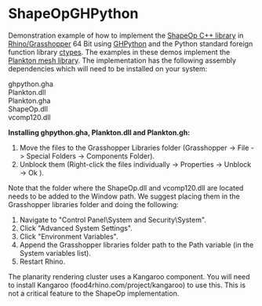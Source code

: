 ShapeOpGHPython
================

Demonstration example of how to implement the [ShapeOp C++ library](http://shapeop.org/) in [Rhino/Grasshopper](http://www.grasshopper3d.com/) 64 Bit using [GHPython](http://www.food4rhino.com/project/ghpython) and the Python standard foreign function library [ctypes](https://docs.python.org/2/library/ctypes.html). The examples in these demos implement the [Plankton mesh library](https://github.com/Dan-Piker/Plankton). The implementation has the following assembly dependencies which will need to be installed on your system:

ghpython.gha <br/>
Plankton.dll <br/>
Plankton.gha <br/>
ShapeOp.dll <br/>
vcomp120.dll <br/>

**Installing ghpython.gha, Plankton.dll and Plankton.gh:**<br/>
1) Move the files to the Grasshopper Libraries folder (Grasshopper -> File -> Special Folders -> Components Folder).
2) Unblock them (Right-click the files individually -> Properties -> Unblock -> Ok ).


Note that the folder where the ShapeOp.dll and vcomp120.dll are located needs to be added to the Window path. We suggest placing them in the Grasshopper libraries folder and doing the following:

1) Navigate to "Control Panel\System and Security\System".<br/>
2) Click "Advanced System Settings".<br/>
3) Click "Environment Variables".<br/>
4) Append the Grasshopper libraries folder path to the Path variable (in the System variables list).<br/>
5) Restart Rhino.<br/>

The planarity rendering cluster uses a Kangaroo component. You will need to install Kangaroo (food4rhino.com/project/kangaroo) to use this. This is not a critical feature to the ShapeOp implementation.
